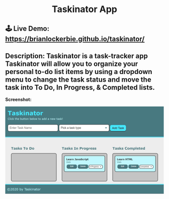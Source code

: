 ## <h1 align="center">Taskinator App</h1>

## 🕹 Live Demo: https://brianlockerbie.github.io/taskinator/

## Description: Taskinator is a task-tracker app Taskinator will allow you to organize your personal to-do list items by using a dropdown menu to change the task status and move the task into To Do, In Progress, & Completed lists.

<p><b>Screenshot:</b></p>
<img src="./assets/images/taskinator.jpg">
